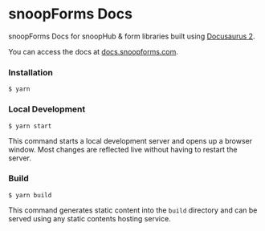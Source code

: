 # snoopForms Docs

snoopForms Docs for snoopHub & form libraries built using [Docusaurus 2](https://docusaurus.io/).

You can access the docs at [docs.snoopforms.com](https://docs.snoopforms.com).

### Installation

```
$ yarn
```

### Local Development

```
$ yarn start
```

This command starts a local development server and opens up a browser window. Most changes are reflected live without having to restart the server.

### Build

```
$ yarn build
```

This command generates static content into the `build` directory and can be served using any static contents hosting service.
